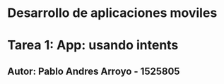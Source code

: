 # Desarrollo de aplicaciones moviles 

# Tarea 1: App: usando intents 
## Autor: Pablo Andres Arroyo - 1525805